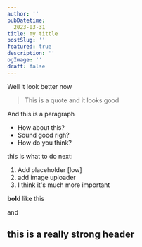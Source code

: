 ```yaml
---
author: ''
pubDatetime:
  2023-03-31
title: my tittle
postSlug: ''
featured: true
description: ''
ogImage: ''
draft: false
---
```

Well it look better now

> This is a quote and it looks good

And this is a paragraph

- How about this? 
- Sound good righ?
- How do you think?



this is what to do next:

1. Add placeholder [low]
2. add image uploader
3. I think it's much more important

**bold** like this

and 

## this is a really strong header
